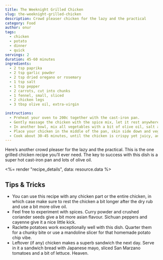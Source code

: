```yaml
---
title: The Weeknight Grilled Chicken
slug: the-weeknight-grilled-chicken
description: Crowd pleaser chicken for the lazy and the practical
category: Food
author: onur
tags:
  - chicken
  - potato
  - dinner
  - quick
servings: 2
duration: 45-60 minutes
ingredients:
  - 2 tsp paprika
  - 2 tsp garlic powder
  - 2 tsp dried oregano or rosemary
  - 1 tsp salt
  - 1 tsp pepper
  - 2 carrots, cut into chunks
  - 1 fennel, small, sliced
  - 2 chicken legs
  - 3 tbsp olive oil, extra-virgin

instructions:
  - Preheat your oven to 200c together with the cast-iron pan.
  - Gently massage the chicken with the spice mix, let it rest anywhere from 1 hour to 1 day depending on how much time you have.
  - In another bowl, mix all vegetables with a bit of olive oil, salt and pepper
  - Place your chicken in the middle of the pan, skin side down and vegetables on the side. Drizzle generously with the rest of the olive oil.
  - Cook about 30-45 minutes, until the chicken is crispy yet juicy, and the vegetables are cooked yet tender.
---
```


Here’s another crowd pleaser for the lazy and the practical. This is the one grilled chicken recipe you’ll ever need. The key to success with this dish is a super hot cast-iron pan and lots of olive oil.

<%= render "recipe_details", data: resource.data %>

## Tips & Tricks

- You can use this recipe with any chicken part or the entire chicken, in which case make sure to rest the chicken a bit longer after the dry rub and use a bit more olive oil.
- Feel free to experiment with spices. Curry powder and crushed coriander seeds give a bit more asian flavour. Sichuan peppers and cayenne give it a nice little kick.
- Raclette potatoes work exceptionally well with this dish. Quarter them for a chunky bite or use a mandoline slicer for that homemade potato chip vibe.
- Leftover (if any) chicken makes a superb sandwich the next day. Serve in it a sandwich bread with Japanese mayo, sliced San Marzano tomatoes and a bit of lettuce. Heaven.
